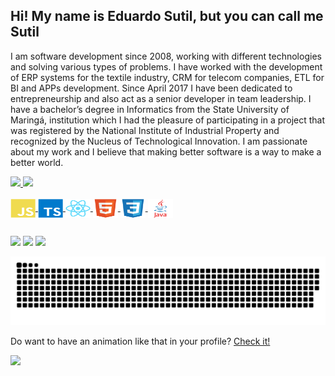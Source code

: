 
## Hi! My name is Eduardo Sutil, but you can call me Sutil

I am software development since 2008, working with different technologies and solving various types of problems.
I have worked with the development of ERP systems for the textile industry, CRM for telecom companies, ETL for BI and APPs development. Since April 2017 I have been dedicated to entrepreneurship and also act as a senior developer in team leadership.
I have a bachelor’s degree in Informatics from the State University of Maringá, institution which I had the pleasure of participating in a project that was registered by the National Institute of Industrial Property and recognized by the Nucleus of Technological Innovation.
I am passionate about my work and I believe that making better software is a way to make a better world.

 <div>
  <a href="https://github.com/Sutil">
  <img height="180em" src="https://github-readme-stats.vercel.app/api?username=Sutil&show_icons=true&theme=prussian&include_all_commits=true&count_private=true"/>
  <img height="180em" src="https://github-readme-stats.vercel.app/api/top-langs/?username=Sutil&layout=compact&langs_count=7&theme=prussian"/>
</div>
<div style="display: inline_block"><br>
  <img align="center" alt="Sutil-Js" height="30" width="40" src="https://raw.githubusercontent.com/devicons/devicon/master/icons/javascript/javascript-plain.svg">
  <img align="center" alt="Sutil-Ts" height="30" width="40" src="https://raw.githubusercontent.com/devicons/devicon/master/icons/typescript/typescript-plain.svg">
  <img align="center" alt="Sutil-React" height="30" width="40" src="https://raw.githubusercontent.com/devicons/devicon/master/icons/react/react-original.svg">
  <img align="center" alt="Sutil-HTML" height="30" width="40" src="https://raw.githubusercontent.com/devicons/devicon/master/icons/html5/html5-original.svg">
  <img align="center" alt="Sutil-CSS" height="30" width="40" src="https://raw.githubusercontent.com/devicons/devicon/master/icons/css3/css3-original.svg">
  <img align="center" alt="Sutil-Java" height="30" width="40" src="https://raw.githubusercontent.com/devicons/devicon/master/icons/java/java-original-wordmark.svg">
</div>
  
  ##
 
<div> 
  <a href="https://instagram.com/edusutil" target="_blank"><img src="https://img.shields.io/badge/-Instagram-%23E4405F?style=for-the-badge&logo=instagram&logoColor=white" target="_blank"></a>
  <a href = "mailto:sutil.edu@gmail.com"><img src="https://img.shields.io/badge/-Gmail-%23333?style=for-the-badge&logo=gmail&logoColor=white" target="_blank"></a>
  <a href="https://www.linkedin.com/in/edusutil" target="_blank"><img src="https://img.shields.io/badge/-LinkedIn-%230077B5?style=for-the-badge&logo=linkedin&logoColor=white" target="_blank"></a> 
 
 ![Snake animation](https://github.com/Sutil/Sutil/blob/output/github-snake-dark.svg)
</div>
 
 Do want to have an animation like that in your profile? [Check it!](https://github.com/Sutil/snk)
 
 ![](https://estruyf-github.azurewebsites.net/api/VisitorHit?user=Sutil&repo=Sutil&countColorcountColor)

